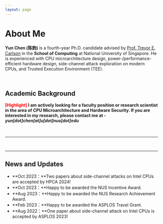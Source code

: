 ```yaml
---
layout: page
---
```


# About Me

<!-- <img src="https://yunchen.com/caihanlin.jpg" class="floatpic" width="360" height="480"> -->

**Yun Chen (陈韵)** is a fourth-year Ph.D. candidate advised by [Prof. Trevor E. Carlson](https://www.comp.nus.edu.sg/~tcarlson/) in the **School of Computing** at National University of Singapore. He is experienced with CPU microarchitecture design, power-/performance-efficient hardware design, side-channel attack exploration on modern CPUs, and Trusted Execution Environment (TEE). 

<!-- I am a senior student majoring in **EECS** at Fuzhou University and Maynooth University (Ireland, combined degrees). Currently, I work as a research assistant in the IIoT-Lab, advised by [Prof. Zhezhuang Xu](https://www.researchgate.net/profile/Zhezhuang-Xu). I also spent a lovely summer research program with [Prof. Pietro Liò](https://www.cl.cam.ac.uk/~pl219/)'s team at Cambridge University.

If you are interested in any aspect of me, I would love to chat and collaborate, please email me at - *hanlin[dot]cai[at]ieee[dot]org* -->

<br>

## Academic Background

**<font color='red'>[Highlight]</font>  I am actively looking for a faculty position or research scientist in the area of CPU Microarchitecture and Hardware Security. If you are interested in my research, please contact me at - *yun[dot]chen[at]u[dot]nus[dot]edu***

<!-- - **Sep 2020 - June 2024:** Fuzhou University (BEng)
- **Sep 2020 - June 2024:** Maynooth University (BSc)
- **June 2022 - Nov 2022:** Cambridge University (Exchange)
- Expect to apply for a one-year Mphil program and graduate in Sep 2025. Looking for PhD position after that. -->

<br>

---

<!-- ## Research Interests

- Industrial IoT System
- Network Cybersecurity
- Applied Machine Learning

My current research focuses on practical problems that artificial intelligence faces in real life. My interests are on the **Machine Learning** and its applications in **Industrial IoT**. In a word, advanced technologies like ML and IoT positively influence the life of everybody.  I wish to devote my talent to this meaningful cause and bring well-being to society. -->

<br>

---

## News and Updates

- **Oct 2023：**Two papers about side-channel attacks on Intel CPUs are accepted by HPCA 2024!
- **Oct 2023：**Happy to be awarded the NUS Incentive Award.
- **Aug 2023：**Happy to be awarded the NUS Research Achievement Award.
- **Feb 2023：**Happy to be awarded the ASPLOS Travel Grant.
- **Aug 2022：**One paper about side-channel attack on Intel CPUs is accepted by ASPLOS 2023!

<br>

